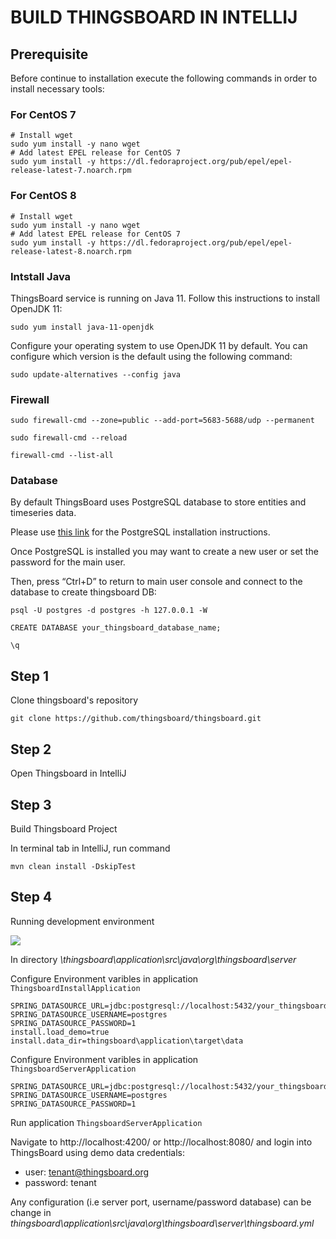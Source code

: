 # BUILD THINGSBOARD IN INTELLIJ



## Prerequisite

Before continue to installation execute the following commands in order to install necessary tools:

### For CentOS 7

```
# Install wget
sudo yum install -y nano wget
# Add latest EPEL release for CentOS 7
sudo yum install -y https://dl.fedoraproject.org/pub/epel/epel-release-latest-7.noarch.rpm

```

### For CentOS 8

```
# Install wget
sudo yum install -y nano wget
# Add latest EPEL release for CentOS 7
sudo yum install -y https://dl.fedoraproject.org/pub/epel/epel-release-latest-8.noarch.rpm

```


### Intstall Java

ThingsBoard service is running on Java 11. Follow this instructions to install OpenJDK 11:

`sudo yum install java-11-openjdk`

Configure your operating system to use OpenJDK 11 by default. You can configure which version is the default using the following command:

`sudo update-alternatives --config java`


### Firewall

`sudo firewall-cmd --zone=public --add-port=5683-5688/udp --permanent`

`sudo firewall-cmd --reload`

`firewall-cmd --list-all`



### Database

By default ThingsBoard uses PostgreSQL database to store entities and timeseries data. 

Please use [this link](https://wiki.postgresql.org/wiki/Detailed_installation_guides) for the PostgreSQL installation instructions.

Once PostgreSQL is installed you may want to create a new user or set the password for the main user.

Then, press “Ctrl+D” to return to main user console and connect to the database to create thingsboard DB:

`psql -U postgres -d postgres -h 127.0.0.1 -W`

`CREATE DATABASE your_thingsboard_database_name;`

`\q`

## Step 1

Clone thingsboard's repository 

`git clone https://github.com/thingsboard/thingsboard.git`

## Step 2

Open Thingsboard in IntelliJ

## Step 3

Build Thingsboard Project

In terminal tab in IntelliJ, run command

`mvn clean install -DskipTest`

## Step 4

Running development environment

<img src="![image]([https://user-images.githubusercontent.com/70082374/193747694-907131c0-943c-4d7b-adcf-bb412357e989.png](https://upload-images.jianshu.io/upload_images/8210963-fe411e08c4fb2c26.png?imageMogr2/auto-orient/strip|imageView2/2/w/1148/format/webp))">

In directory *\thingsboard\application\src\java\org\thingsboard\server*

Configure Environment varibles in application `ThingsboardInstallApplication` 

```
SPRING_DATASOURCE_URL=jdbc:postgresql://localhost:5432/your_thingsboard_database_name
SPRING_DATASOURCE_USERNAME=postgres
SPRING_DATASOURCE_PASSWORD=1
install.load_demo=true
install.data_dir=thingsboard\application\target\data
```

Configure Environment varibles in application `ThingsboardServerApplication`

```
SPRING_DATASOURCE_URL=jdbc:postgresql://localhost:5432/your_thingsboard_database_name
SPRING_DATASOURCE_USERNAME=postgres
SPRING_DATASOURCE_PASSWORD=1
```
Run application `ThingsboardServerApplication`
 
Navigate to http://localhost:4200/ or http://localhost:8080/ and login into ThingsBoard using demo data credentials:

- user: tenant@thingsboard.org
- password: tenant

Any configuration (i.e server port, username/password database) can be change in *thingsboard\application\src\java\org\thingsboard\server\thingsboard.yml*
